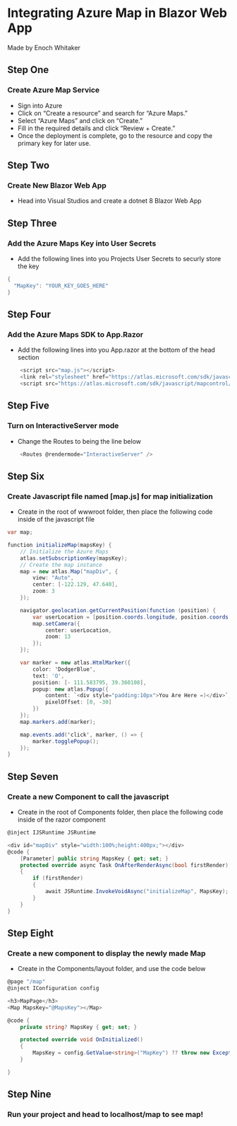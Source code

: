 # Integrating Azure Map in Blazor Web App

Made by Enoch Whitaker
## Step One

### Create Azure Map Service

* Sign into Azure
* Click on “Create a resource” and search for “Azure Maps.”
* Select “Azure Maps” and click on “Create.”
* Fill in the required details and click “Review + Create.”
* Once the deployment is complete, go to the resource and copy the primary key for later use.

## Step Two

### Create New Blazor Web App

* Head into Visual Studios and create a dotnet 8 Blazor Web App

## Step Three

### Add the Azure Maps Key into User Secrets

* Add the following lines into you Projects User Secrets to securly store the key 
```csharp
{
  "MapKey": "YOUR_KEY_GOES_HERE"
}
```

## Step Four

### Add the Azure Maps SDK to App.Razor

* Add the following lines into you App.razor at the bottom of the head section
```csharp
    <script src="map.js"></script>
    <link rel="stylesheet" href="https://atlas.microsoft.com/sdk/javascript/mapcontrol/3/atlas.min.css" type="text/css" />
    <script src="https://atlas.microsoft.com/sdk/javascript/mapcontrol/3/atlas.min.js"></script>
```

## Step Five 

### Turn on InteractiveServer mode

* Change the Routes to being the line below
```csharp
    <Routes @rendermode="InteractiveServer" />
```

## Step Six

### Create Javascript file named [map.js] for map initialization

* Create in the root of wwwroot folder, then place the following code inside of the javascript file
```csharp
var map;

function initializeMap(mapsKey) {
    // Initialize the Azure Maps
    atlas.setSubscriptionKey(mapsKey);
    // Create the map instance
    map = new atlas.Map("mapDiv", {
        view: "Auto",
        center: [-122.129, 47.640],
        zoom: 3
    });

    navigator.geolocation.getCurrentPosition(function (position) {
        var userLocation = [position.coords.longitude, position.coords.latitude];
        map.setCamera({
            center: userLocation,
            zoom: 13
        });
    });

    var marker = new atlas.HtmlMarker({
        color: 'DodgerBlue',
        text: 'O',
        position: [- 111.583795, 39.360108],
        popup: new atlas.Popup({
            content: `<div style="padding:10px">You Are Here =)</div>`,
            pixelOffset: [0, -30]
        })
    });
    map.markers.add(marker);

    map.events.add('click', marker, () => {
        marker.togglePopup();
    });
}


```


## Step Seven

### Create a new Component to call the javascript

* Create in the root of Components folder, then place the following code inside of the razor component
```csharp
@inject IJSRuntime JSRuntime

<div id="mapDiv" style="width:100%;height:400px;"></div>
@code {
    [Parameter] public string MapsKey { get; set; }
    protected override async Task OnAfterRenderAsync(bool firstRender)
    {
        if (firstRender)
        {
            await JSRuntime.InvokeVoidAsync("initializeMap", MapsKey);
        }
    }
}
```

## Step Eight

### Create a new component to display the newly made Map

* Create in the Components/layout folder, and use the code below
```csharp
@page "/map"
@inject IConfiguration config

<h3>MapPage</h3>
<Map MapsKey="@MapsKey"></Map>

@code {
    private string? MapsKey { get; set; }

    protected override void OnInitialized()
    {
        MapsKey = config.GetValue<string>("MapKey") ?? throw new Exception("Map key is not in the secrets");
    }

}
```

## Step Nine

### Run your project and head to localhost/map to see map!


